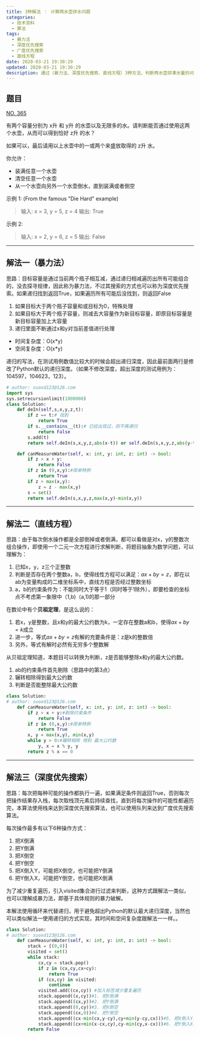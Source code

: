 ```yaml
---
title: 3种解法 ： 计算两水壶拼水问题
categories:
  - 技术资料
  - 算法
tags:
  - 暴力法
  - 深度优先搜索
  - 广度优先搜索
  - 直线方程
date: 2020-03-21 19:30:29
updated: 2020-03-21 19:30:29
description: 通过（暴力法、深度优先搜索、直线方程）3种方法，判断两水壶拼凑水量的问题...
---
```


## 题目

[NO. 365](https://leetcode-cn.com/problems/water-and-jug-problem)

有两个容量分别为 x升 和 y升 的水壶以及无限多的水。请判断能否通过使用这两个水壶，从而可以得到恰好 z升 的水？

如果可以，最后请用以上水壶中的一或两个来盛放取得的 z升 水。

你允许：

 - 装满任意一个水壶 
 - 清空任意一个水壶 
 - 从一个水壶向另外一个水壶倒水，直到装满或者倒空

示例 1: (From the famous "Die Hard" example)
> 输入: x = 3, y = 5, z = 4 
> 输出: True

示例 2:
> 输入: x = 2, y = 6, z = 5 
> 输出: False

***
## 解法一（暴力法）
思路：目标容量是通过当前两个瓶子相互减，通过递归相减遍历出所有可能组合的，没去探寻规律，因此称为暴力法，不过其搜索的方式也可以称为深度优先搜索。如果递归找到返回True，如果遍历所有可能后没找到，则返回False
1. 如果目标大于两个瓶子容量和或目标为0，特殊处理
2. 如果目标大于两个瓶子容量，则减去大容量作为新目标容量，即原目标容量是新目标容量加上大容量
3. 递归里面不断通过x和y对当前差值进行处理

* 时间复杂度：O(x*y)
* 空间复杂度：O(x*y)

递归的写法，在测试用例数值比较大的时候会超出递归深度，因此最前面两行是修改了Python默认的递归深度。（如果不修改深度，超出深度的测试用例为：104597，104623，123）。
```python
# author: suoxd123@126.com
import sys 
sys.setrecursionlimit(1000000) 
class Solution:
    def deIn(self,s,x,y,z,t):
        if z == t:# 找到
            return True
        if s.__contains__(t):# 已经出现过，则不再递归
            return False
        s.add(t)
        return self.deIn(s,x,y,z,abs(x-t)) or self.deIn(s,x,y,z,abs(y-t))

    def canMeasureWater(self, x: int, y: int, z: int) -> bool:
        if z > x + y:
            return False
        if z in (0,x,y):#简单特例
            return True
        if z > max(x,y):
            z = z - max(x,y)
        s = set()
        return self.deIn(s,x,y,z,max(x,y)-min(x,y))
```
***

## 解法二（直线方程）
思路：由于每次倒水操作都是全部倒掉或者倒满，都可以看做是对x，y的整数次组合操作，即使用一个二元一次方程进行求解判断，将题目抽象为数学问题，可以理解为：
1. 已知x，y，z三个正整数
2. 判断是否存在两个整数a，b，使得线性方程可以满足：$ax + by = z$，即在以ab为变量构成的二维坐标系中，直线方程是否经过整数坐标
3. a，b的约束条件为：不能同时大于等于1（同时等于1除外），即要检查的坐标点不考虑第一象限中（1,b)（a,1)的那一部分

在数论中有个**贝祖定理**，是这么说的：

1. 若x，y是整数，且x和y的最大公约数为k，一定存在整数a和b，使得$ax+by=k$成立
2. 进一步，等式$ax+by=z$有解的充要条件是：z是k的整数倍
3. 另外，等式有解时必然有无穷多个整数解

从贝祖定理知道，本题目可以转换为判断，z是否能够整除x和y的最大公约数。

1. ab的约束条件首先剔除（思路中的第3点）
2. 辗转相除得到最大公约数
3. 判断是否能整除最大公约数

```python
class Solution:
# author: suoxd123@126.com
    def canMeasureWater(self, x: int, y: int, z: int) -> bool:
        if z > x + y:#剔除约束条件
            return False
        if z in (0,x,y):#简单特例
            return True
        x, y = max(x,y), min(x,y)
        while y > 0:#辗转相除 得到 最大公约数
            y, x = x % y, y        
        return z % x == 0
```
***
## 解法三（深度优先搜索）
思路：每次把每种可能的操作都执行一遍，如果满足条件则返回True，否则每次把操作结果存入栈，每次取栈顶元素后持续查找，直到将每次操作的可能性都遍历完，本算法使用栈来达到深度优先搜索算法，也可以使用队列来达到广度优先搜索算法。

每次操作最多有以下6种操作方式：
1. 把X倒满
2. 把Y倒满
3. 把X倒空
4. 把Y倒空
5. 把X倒入Y，可能把X倒空，也可能把Y倒满
6. 把Y倒入X，可能把Y倒空，也可能把X倒满

为了减少重复遍历，引入visited集合进行过滤来判断，这种方式跟解法一类似，也可以理解成暴力法，即基于具体规则的暴力破解。

本解法使用循环来代替递归，用于避免超出Python的默认最大递归深度，当然也可以类似解法一使用递归的方式实现，其时间和空间复杂度跟解法一一样。。
```python
class Solution:
# author: suoxd123@126.com
    def canMeasureWater(self, x: int, y: int, z: int) -> bool:
        stack = [(0,0)]
        visited = set()
        while stack:
            cx,cy = stack.pop()
            if z in (cx,cy,cx+cy):
                return True
            if (cx,cy) in visited:
                continue
            visited.add((cx,cy)) #加入标签减少重复遍历
            stack.append((x,cy))#1. 把X倒满
            stack.append((cx,y))#2. 把Y倒满
            stack.append((0,cy))#3. 把X倒空
            stack.append((cx,0))#4. 把Y倒空
            stack.append((cx-min(cx,y-cy),cy+min(y-cy,cx)))#5. 把X倒入Y，可能把X倒空，也可能把Y倒满
            stack.append((cx+min(x-cx,cy),cy-min(cy,x-cx)))#6. 把Y倒入X，可能把Y倒空，也可能把X倒满
        return False

```
